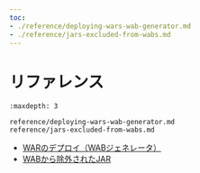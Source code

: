 ```yaml
---
toc:
- ./reference/deploying-wars-wab-generator.md
- ./reference/jars-excluded-from-wabs.md
---
```

# リファレンス

```{toctree}
:maxdepth: 3

reference/deploying-wars-wab-generator.md
reference/jars-excluded-from-wabs.md
```

* [WARのデプロイ（WABジェネレータ）](./reference/deploying-wars-wab-generator.md)
* [WABから除外されたJAR](./reference/jars-excluded-from-wabs.md)
